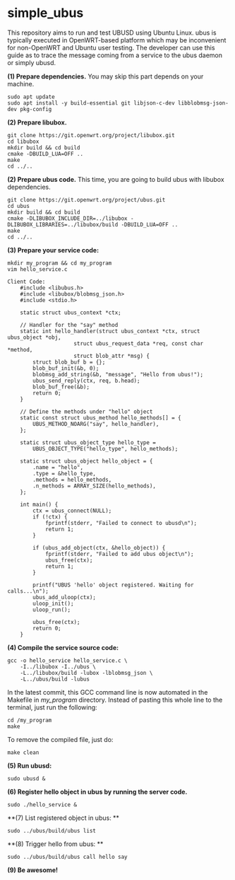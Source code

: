 # simple_ubus
This repository aims to run and test UBUSD using Ubuntu Linux. ubus is typically executed in OpenWRT-based platform which may be inconvenient for non-OpenWRT and Ubuntu user testing. The developer can use this guide as to trace the message coming from a service to the ubus daemon or simply ubusd.

**(1) Prepare dependencies.** You may skip this part depends on your machine.

    sudo apt update
    sudo apt install -y build-essential git libjson-c-dev libblobmsg-json-dev pkg-config

**(2) Prepare libubox.**
    
    git clone https://git.openwrt.org/project/libubox.git
    cd libubox
    mkdir build && cd build
    cmake -DBUILD_LUA=OFF ..
    make
    cd ../..

**(2) Prepare ubus code.** This time, you are going to build ubus with libubox dependencies.
    
    git clone https://git.openwrt.org/project/ubus.git
    cd ubus
    mkdir build && cd build
    cmake -DLIBUBOX_INCLUDE_DIR=../libubox -DLIBUBOX_LIBRARIES=../libubox/build -DBUILD_LUA=OFF ..
    make
    cd ../..

**(3) Prepare your service code:**
    
    mkdir my_program && cd my_program
    vim hello_service.c

    Client Code:
        #include <libubus.h>
        #include <libubox/blobmsg_json.h>
        #include <stdio.h>

        static struct ubus_context *ctx;

        // Handler for the "say" method
        static int hello_handler(struct ubus_context *ctx, struct ubus_object *obj,
                         struct ubus_request_data *req, const char *method,
                         struct blob_attr *msg) {
            struct blob_buf b = {};
            blob_buf_init(&b, 0);
            blobmsg_add_string(&b, "message", "Hello from ubus!");
            ubus_send_reply(ctx, req, b.head);
            blob_buf_free(&b);
            return 0;
        }

        // Define the methods under "hello" object
        static const struct ubus_method hello_methods[] = {
            UBUS_METHOD_NOARG("say", hello_handler),
        };

        static struct ubus_object_type hello_type =
            UBUS_OBJECT_TYPE("hello_type", hello_methods);

        static struct ubus_object hello_object = {
            .name = "hello",
            .type = &hello_type,
            .methods = hello_methods,
            .n_methods = ARRAY_SIZE(hello_methods),
        };

        int main() {
            ctx = ubus_connect(NULL);
            if (!ctx) {
                fprintf(stderr, "Failed to connect to ubusd\n");
                return 1;
            }

            if (ubus_add_object(ctx, &hello_object)) {
                fprintf(stderr, "Failed to add ubus object\n");
                ubus_free(ctx);
                return 1;
            }

            printf("UBUS 'hello' object registered. Waiting for calls...\n");
            ubus_add_uloop(ctx);
            uloop_init();
            uloop_run();

            ubus_free(ctx);
            return 0;
        }

**(4) Compile the service source code:**
    
    gcc -o hello_service hello_service.c \
        -I../libubox -I../ubus \
        -L../libubox/build -lubox -lblobmsg_json \
        -L../ubus/build -lubus

In the latest commit, this GCC command line is now automated in the Makefile in _my_program_ directory. Instead of pasting this whole line to the terminal, just run the following:

    cd /my_program
    make

To remove the compiled file, just do:

    make clean

**(5) Run ubusd:**
    
    sudo ubusd &

**(6) Register hello object in ubus by running the server code.**
    
    sudo ./hello_service &

**(7) List registered object in ubus: **	
    
    sudo ../ubus/build/ubus list

**(8) Trigger hello from ubus:	**	
    
    sudo ../ubus/build/ubus call hello say

**(9) Be awesome!**
